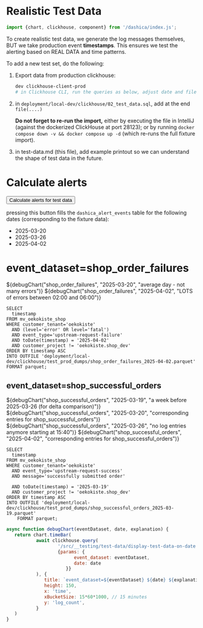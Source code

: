 # Realistic Test Data

```js
import {chart, clickhouse, component} from '/dashica/index.js';
```

To create realistic test data, we generate the log messages themselves, BUT
we take production event **timestamps**. This ensures we test
the alerting based on REAL DATA and time patterns.

To add a new test set, do the following:

1) Export data from production clickhouse:

    ```bash
    dev clickhouse-client-prod
    # in Clickhouse CLI, run the queries as below, adjust date and filename
    ```

2) in `deployment/local-dev/clickhouse/02_test_data.sql`, add at the end `file(....)`

   **Do not forget to re-run the import,** either by executing the file in IntelliJ (against the dockerized
   ClickHouse at port 28123); or by running `docker compose down -v && docker compose up -d` (which re-runs
   the full fixture import).

3) in test-data.md (this file), add example printout so we can understand the shape of test data in the future.

# Calculate alerts

<form method="get" action="/api/debug-calculate-alerts">
   <button>Calculate alerts for test data</button>
</form>

pressing this button fills the `dashica_alert_events` table for the following dates (corresponding to the fixture data):

- 2025-03-20
- 2025-03-26
- 2025-04-02

# event_dataset=shop_order_failures

${debugChart("shop_order_failures", "2025-03-20", "average day - not many errors")}
${debugChart("shop_order_failures", "2025-04-02", "LOTS of errors between 02:00 and 06:00")}

```
SELECT
  timestamp
FROM mv_oekokiste_shop
WHERE customer_tenant='oekokiste'
  AND (level='error' OR level='fatal')
  AND event_type='upstream-request-failure'
  AND toDate(timestamp) = '2025-04-02'
  AND customer_project != 'oekokiste.shop_dev'
ORDER BY timestamp ASC
INTO OUTFILE 'deployment/local-dev/clickhouse/test_prod_dumps/shop_order_failures_2025-04-02.parquet'
FORMAT parquet;
```

## event_dataset=shop_successful_orders

${debugChart("shop_successful_orders", "2025-03-19", "a week before 2025-03-26 (for delta comparison)")}
${debugChart("shop_successful_orders", "2025-03-20", "corresponding entries for shop_successful_orders")}
${debugChart("shop_successful_orders", "2025-03-26", "no log entries anymore starting at 15:40")}
${debugChart("shop_successful_orders", "2025-04-02", "corresponding entries for shop_successful_orders")}

```
SELECT
  timestamp
FROM mv_oekokiste_shop
WHERE customer_tenant='oekokiste'
  AND event_type='upstream-request-success'
  AND message='successfully submitted order'

  AND toDate(timestamp) = '2025-03-19'
  AND customer_project != 'oekokiste.shop_dev'
ORDER BY timestamp ASC
INTO OUTFILE 'deployment/local-dev/clickhouse/test_prod_dumps/shop_successful_orders_2025-03-19.parquet'
    FORMAT parquet;
```



```js
async function debugChart(eventDataset, date, explanation) {
   return chart.timeBar(
           await clickhouse.query(
                   '/src/__testing/test-data/display-test-data-on-date.sql',
                   {params: {
                         event_dataset: eventDataset,
                         date: date
                      }}
           ), {
              title: `event_dataset=${eventDataset} ${date} ${explanation}`,
              height: 150,
              x: 'time',
              xBucketSize: 15*60*1000, // 15 minutes
              y: 'log_count',
           }
   )
}
```